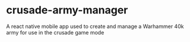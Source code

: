 # crusade-army-manager
A react native mobile app used to create and manage a Warhammer 40k army for use in the crusade game mode
